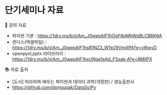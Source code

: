 # 단기세미나 자료

:open_book: 강의 자료
- 파이썬 기본 : https://1drv.ms/b/s!Am_J0wepAIF1hOgF6qMhWqBLCB6K6A
- 판다스(엑셀파일) : https://1drv.ms/b/s!Am_J0wepAIF1hsR1NZ3_W1e29VmXPA?e=yl6wvD
- openpyxl,pptx 라이브러리 : https://1drv.ms/b/s!Am_J0wepAIF1hsUNoe1eAd_FSsak-A?e=8MllPX


:books: 자료 출처 
- [도서] 따라하며 배우는 파이썬과 데이터 과학(개정판) / 생능출판사
- https://github.com/dongupak/DataSciPy
